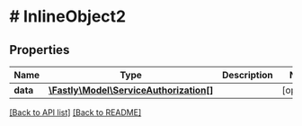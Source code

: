 # # InlineObject2

## Properties

Name | Type | Description | Notes
------------ | ------------- | ------------- | -------------
**data** | [**\Fastly\Model\ServiceAuthorization[]**](ServiceAuthorization.md) |  | [optional] 


[[Back to API list]](../../README.md#endpoints) [[Back to README]](../../README.md)
